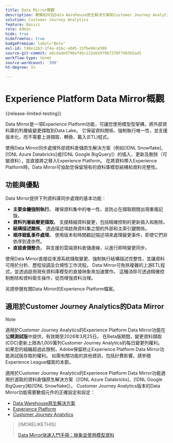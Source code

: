 ```yaml
---
title: Data Mirror概觀
description: 瞭解如何在Data Warehouse原生解決方案和Customer Journey Analytics之間同步資料
solution: Customer Journey Analytics
feature: Basics
role: Admin
hide: true
hidefromtoc: true
badgePremium: label="Beta"
exl-id: f40e1263-1f4a-416c-a045-15fbe68ce509
source-git-commit: a6cdade9790ef4bc222eb5979b7370f7403b5ad5
workflow-type: tm+mt
source-wordcount: '399'
ht-degree: 1%

---
```


# Experience Platform Data Mirror概觀

{{release-limited-testing}}

Data Mirror是一項Experience Platform功能，可讓您使用模型型架構，將外部資料庫的列層級變更擷取到Data Lake。 它保留資料關係、強制執行唯一性，並支援版本化，而不需要上游擷取、轉換、載入(ETL)程式。

使用Data Mirror同步處理外部資料倉儲原生解決方案（例如[!DNL Snowflake]、[!DNL Azure Databricks]或[!DNL Google BigQuery]）的插入、更新及刪除（可變資料），並直接將之移入Experience Platform。 在將資料帶入Experience Platform時，Data Mirror可協助您保留現有的資料庫模型結構和資料完整性。


## 功能與優點

Data Mirror提供下列資料庫同步處理的基本功能：

* **主要金鑰強制執行**。 確保資料集中的唯一性，並防止在擷取期間出現重複記錄。
* **資料列層級變更擷取**。 支援精細資料變更，包括精確控制的更新插入和刪除。
* **結構描述關係**。 透過描述項啟用資料集之間的外部和主索引鍵關係。
* **順序錯亂事件處理**。 使用版本和時間戳記描述項來處理變更事件，即使它們非依序到達亦然。
* **直接倉儲整合**。 與支援的雲端資料倉儲連線，以進行即時變更同步。

使用Data Mirror直接從來源系統擷取變更、強制執行結構描述完整性，並讓資料可用於分析、歷程協調及合規性工作流程。 Data Mirror可免除複雜的上游ETL程式，並透過啟用現有資料庫模型的直接映象來加速實作。 這種消除可透過精確控制刪除和資料衛生操作，從而增強資料治理。

<!-- Add link when AEP docs are ready... -->

另請參閱有關Data Mirror的Experience Platform檔案。


## 適用於Customer Journey Analytics的Data Mirror

>[!NOTE]
>
>適用於Customer Journey Analytics的Experience Platform Data Mirror功能在&#x200B;**公開測試版**&#x200B;中提供，有效期至2026年3月25日。 在Beta版期間，變更資料擷取(CDC)更新上限為1,000萬列Customer Journey Analytics的每日變更列權利。 如果您的組織超過此限制，Adobe保留終止Experience Platform Data Mirror功能測試版存取的權利。 如需有關功能的其他資訊，包括計費影響，請參閱Experience League檔案的本節。
>

適用於Customer Journey Analytics的Experience Platform Data Mirror功能適用於選取的資料倉儲原生解決方案（[!DNL Azure Databricks]、[!DNL Google BigQuery]和[!DNL Snowflake]）。 Customer Journey Analytics版本的Data Mirror功能需要數個元件的正確設定和設定：

* [Data Warehouse原生解決方案](datawarehouse.md)
* [Experience Platform](aep.md)
* [Customer Journey Analytics](cja.md)


>[!MORELIKETHIS]
>
>[Data Mirror快速入門手冊：映象並使用模型資料](model-based.md)
>
